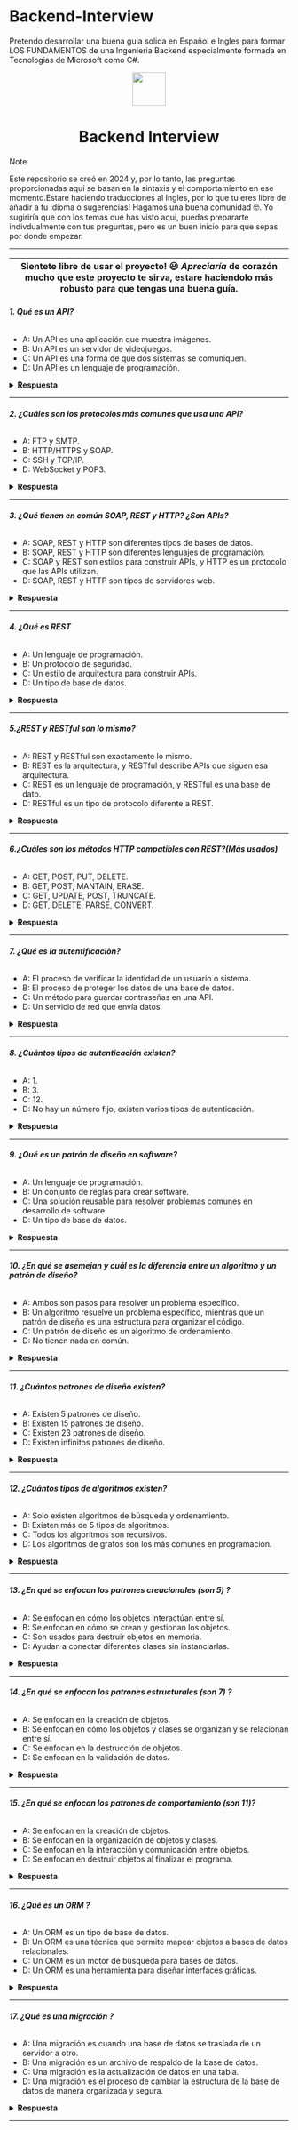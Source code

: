 # Backend-Interview
Pretendo desarrollar una buena guia solida en Español e Ingles para formar LOS FUNDAMENTOS de una Ingenieria Backend especialmente formada en Tecnologias de Microsoft como C#.

<div align="center">
  <img height="60" src="https://edgewrapper.com/wp-content/uploads/2023/05/unnamed-4.png">
  <h1>Backend Interview</h1>
</div>

> [!NOTE]  
> Este repositorio se creó en 2024 y, por lo tanto, las preguntas proporcionadas aquí se basan en la sintaxis y el comportamiento en ese momento.Estare haciendo traducciones al Ingles, por lo que tu eres libre de añadir a tu idioma o sugerencias! Hagamos una buena comunidad 🤓. Yo sugiriría que con los temas que has visto aqui, puedas prepararte indivdualmente con tus preguntas, pero es un buen inicio para que sepas por donde empezar.
---


| Sientete libre de usar el proyecto! 😃 _Apreciaría_ de corazón  mucho que este proyecto te sirva, estare haciendolo más robusto para que tengas una buena guía.
| ------------------------------------------------------------------------------------------------------------------------------------------------------------------------------------------------------------------------------------------------ |

###### **1. Qué es un API?**

- A: Un API es una aplicación que muestra imágenes.
- B: Un API es un servidor de videojuegos.
- C: Un API es una forma de que dos sistemas se comuniquen.
- D: Un API es un lenguaje de programación.

<details><summary><b>Respuesta</b></summary>
<p>

#### Respuesta: C

Una API es una forma de que dos sistemas se comuniquen entre sí. Permite que las aplicaciones pidan o envíen datos a través de internet.

</p>
</details>

---
###### **2. ¿Cuáles son los protocolos más comunes que usa una API?**


- A: FTP y SMTP.
- B: HTTP/HTTPS y SOAP.
- C: SSH y TCP/IP.
- D: WebSocket y POP3.

<details><summary><b>Respuesta</b></summary>
<p>

#### Respuesta: B

Los protocolos más comunes que utilizan las APIs son HTTP/HTTPS y SOAP. HTTP/HTTPS es el estándar en la web, mientras que SOAP es un protocolo más antiguo utilizado en aplicaciones empresariales mediante comunicación XML.

</p>
</details>

---
###### **3. ¿Qué tienen en común SOAP, REST y HTTP? ¿Son APIs?**


- A: SOAP, REST y HTTP son diferentes tipos de bases de datos.
- B: SOAP, REST y HTTP son diferentes lenguajes de programación.
- C: SOAP y REST son estilos para construir APIs, y HTTP es un protocolo que las APIs utilizan.
- D: SOAP, REST y HTTP son tipos de servidores web.

<details><summary><b>Respuesta</b></summary>
<p>

#### Respuesta: C

SOAP y REST son estilos de arquitectura para construir APIs, y HTTP es un protocolo que se usa para la comunicación en estas APIs. SOAP puede usar varios protocolos, pero comúnmente utiliza HTTP. REST está basado en HTTP y se usa ampliamente para diseñar APIs web.

</p>
</details>

---
###### **4. ¿Qué es REST**


- A: Un lenguaje de programación.
- B: Un protocolo de seguridad.
- C: Un estilo de arquitectura para construir APIs.
- D: Un tipo de base de datos.

<details><summary><b>Respuesta</b></summary>
<p>

#### Respuesta: C

REST es un estilo de arquitectura para construir APIs. Utiliza métodos HTTP como `GET`, `POST`, `PUT`, y `DELETE` para acceder y manipular recursos en un servidor. Cada recurso tiene una URL especifica.


</p>
</details>

---
###### **5.¿REST y RESTful son lo mismo?**


- A: REST y RESTful son exactamente lo mismo.
- B: REST es la arquitectura, y RESTful describe APIs que siguen esa arquitectura.
- C: REST es un lenguaje de programación, y RESTful es una base de dato.
- D: RESTful es un tipo de protocolo diferente a REST.

<details><summary><b>Respuesta</b></summary>
<p>

#### Respuesta: B

REST es el estilo de arquitectura, y cuando una API sigue los principios de REST, se le llama API RESTful.


</p>
</details>

---
###### **6.¿Cuáles son los métodos HTTP compatibles con REST?(Más usados)**


- A: GET, POST, PUT, DELETE.
- B: GET, POST, MANTAIN, ERASE.
- C: GET, UPDATE, POST, TRUNCATE.
- D: GET, DELETE, PARSE, CONVERT.

<details><summary><b>Respuesta</b></summary>
<p>

#### Respuesta: A

GET: Solo recibe recursos.
POST: Envio de datos para actualizar un recurso.
UPDATE: Envía datos a la API para crear y actualizar los recursos
DELETE: Elimina los recursos del recurso especificado.


</p>
</details>

---
###### **7. ¿Qué es la autentificaciòn?**

- A: El proceso de verificar la identidad de un usuario o sistema.
- B: El proceso de proteger los datos de una base de datos.
- C: Un método para guardar contraseñas en una API.
- D: Un servicio de red que envía datos.

<details><summary><b>Respuesta</b></summary>
<p>

#### Respuesta: A

La autenticación es el proceso de verificar la identidad de un usuario o sistema para asegurarse de que tiene acceso permitido a un recurso o servicio.

</p>
</details>

---
###### **8. ¿Cuántos tipos de autenticación existen?**

- A: 1.
- B: 3.
- C: 12.
- D: No hay un número fijo, existen varios tipos de autenticación.

<details><summary><b>Respuesta</b></summary>
<p>

#### Respuesta: D

Existen varios tipos de autenticación, dependiendo de cómo se verifique la identidad de un usuario o sistema. Los más comunes son:

1. **Autenticación de un solo factor (SFA)**: Requiere solo un método, como una contraseña.
2. **Autenticación de dos factores (2FA)**: Combina dos métodos, como contraseña y un código enviado al teléfono.
3. **Autenticación multifactor (MFA)**: Usa más de dos métodos, como contraseña, código y huella dactilar.
4. **Autenticación basada en tokens**: Usa tokens temporales (como JWT) para identificar a los usuarios.
5. **Autenticación biométrica**: Usa características físicas como huellas dactilares o reconocimiento facial.

</p>
</details>

---
###### **9. ¿Qué es un patrón de diseño en software?**

- A: Un lenguaje de programación.
- B: Un conjunto de reglas para crear software.
- C: Una solución reusable para resolver problemas comunes en desarrollo de software.
- D: Un tipo de base de datos.

<details><summary><b>Respuesta</b></summary>
<p>

#### Respuesta: C

Un **patrón de diseño** es una solución probada y reutilizable para resolver problemas comunes en el desarrollo de software. Son guías que los desarrolladores pueden seguir para estructurar el código de manera eficiente, facilitando el mantenimiento, escalabilidad y legibilidad.


</p>
</details>

---
###### **10. ¿En qué se asemejan y cuál es la diferencia entre un algoritmo y un patrón de diseño?**

- A: Ambos son pasos para resolver un problema específico.
- B: Un algoritmo resuelve un problema específico, mientras que un patrón de diseño es una estructura para organizar el código.
- C: Un patrón de diseño es un algoritmo de ordenamiento.
- D: No tienen nada en común.

<details><summary><b>Respuesta</b></summary>
<p>

#### Respuesta: B

Un **algoritmo** resuelve un problema específico, mientras que un **patrón de diseño** es una estrategia general para organizar el código.


</p>
</details>

---
###### **11. ¿Cuántos patrones de diseño existen?**

- A: Existen 5 patrones de diseño.
- B: Existen 15 patrones de diseño.
- C: Existen 23 patrones de diseño.
- D: Existen infinitos patrones de diseño.

<details><summary><b>Respuesta</b></summary>
<p>

#### Respuesta: C

Existen 23 **patrones de diseño** clásicos, divididos en tres categorías: **creacionales, estructurales y de comportamiento**.


</p>
</details>

---
###### **12. ¿Cuántos tipos de algoritmos existen?**

- A: Solo existen algoritmos de búsqueda y ordenamiento.
- B: Existen más de 5 tipos de algoritmos.
- C: Todos los algoritmos son recursivos.
- D: Los algoritmos de grafos son los más comunes en programación.

<details><summary><b>Respuesta</b></summary>
<p>

#### Respuesta: B

Existen más de **5 tipos de algoritmos**, que incluyen entre los más populares **búsqueda, ordenamiento, recursivos, grafos, entre otros**, como:
- Fuerza Bruta.
- Greedy.
- Algoritmos de Programación dinamica.
- Algoritmos Probabilisticos.
- Algoritmos de Inteligencia artificial.


</p>
</details>

---
###### **13. ¿En qué se enfocan los patrones creacionales (son 5) ?**

- A: Se enfocan en cómo los objetos interactúan entre sí.
- B: Se enfocan en cómo se crean y gestionan los objetos.
- C: Son usados para destruir objetos en memoria.
- D: Ayudan a conectar diferentes clases sin instanciarlas.

<details><summary><b>Respuesta</b></summary>
<p>

#### Respuesta: B

Los patrones creacionales se enfocan en cómo se crean y gestionan los objetos, facilitando un proceso de creación flexible y eficiente.

1. **Singleton**: Asegura que una clase tenga solo una instancia y proporciona un punto de acceso global a esa instancia.
2. **Factory Method**: Proporciona una interfaz para crear objetos, pero permite a las subclases decidir qué clase instanciar.
3. **Abstract Factory**: Crea familias de objetos relacionados sin especificar sus clases concretas.
4. **Builder**: Separa la construcción de un objeto complejo de su representación para poder crear diferentes representaciones.
5. **Prototype**: Permite crear nuevos objetos copiando una instancia existente (prototipo).

</p>
</details>

---
###### **14. ¿En qué se enfocan los patrones estructurales (son 7) ?**

- A: Se enfocan en la creación de objetos.
- B: Se enfocan en cómo los objetos y clases se organizan y se relacionan entre sí.
- C: Se enfocan en la destrucción de objetos.
- D: Se enfocan en la validación de datos.

<details><summary><b>Respuesta</b></summary>
<p>

#### Respuesta: B

Los patrones estructurales se enfocan en cómo los objetos y clases se organizan y se relacionan entre sí para formar estructuras más complejas, facilitando la composición de estructuras flexibles y reutilizables.

### Ejemplos de patrones estructurales:
1. **Adapter**: Permite que dos interfaces incompatibles trabajen juntas. Convierte la interfaz de una clase en otra que el cliente espera.
2. **Bridge**: Desacopla una abstracción de su implementación para que ambas puedan evolucionar de manera independiente.
3. **Composite**: Permite tratar objetos individuales y compuestos de manera uniforme. Es útil para representar jerarquías de objetos.
4. **Decorator**: Añade funcionalidad adicional a un objeto de manera dinámica sin modificar su estructura original.
5. **Facade**: Proporciona una interfaz simplificada para un sistema complejo de clases, ocultando su complejidad.
6. **Flyweight**: Minimiza el uso de memoria al compartir el estado común de los objetos en lugar de duplicarlos.
7. **Proxy**: Proporciona un sustituto o intermediario para controlar el acceso a otro objeto.


</p>
</details>

---
###### **15. ¿En qué se enfocan los patrones de comportamiento (son 11)?**

- A: Se enfocan en la creación de objetos.
- B: Se enfocan en la organización de objetos y clases.
- C: Se enfocan en la interacción y comunicación entre objetos.
- D: Se enfocan en destruir objetos al finalizar el programa.

<details><summary><b>Respuesta</b></summary>
<p>

#### Respuesta: C

Los patrones de comportamiento se enfocan en la interacción y comunicación entre objetos, distribuyendo las responsabilidades de manera flexible y eficiente.

### Ejemplos de patrones de comportamiento:
1. **Chain of Responsibility**: Permite que varios objetos tengan la oportunidad de manejar una solicitud, evitando el acoplamiento entre el emisor y el receptor.
2. **Command**: Encapsula una solicitud como un objeto, permitiendo parametrizar a los clientes con diferentes solicitudes, colas o registros.
3. **Interpreter**: Define una gramática para un lenguaje y usa esta representación para interpretar sentencias.
4. **Iterator**: Proporciona una manera de acceder secuencialmente a los elementos de una colección sin exponer su estructura interna.
5. **Mediator**: Define un objeto que controla la comunicación entre objetos, reduciendo la interdependencia entre ellos.
6. **Memento**: Permite capturar y restaurar el estado interno de un objeto sin violar su encapsulamiento.
7. **Observer**: Define una dependencia uno-a-muchos entre objetos, de modo que cuando uno cambia su estado, todos sus dependientes son notificados automáticamente.
8. **State**: Permite a un objeto cambiar su comportamiento cuando cambia su estado interno.
9. **Strategy**: Define una familia de algoritmos, encapsula cada uno y los hace intercambiables, permitiendo cambiar el algoritmo independientemente del cliente que lo usa.
10. **Template Method**: Define el esqueleto de un algoritmo en una clase base, permitiendo que las subclases redefinan ciertos pasos sin cambiar la estructura del algoritmo.
11. **Visitor**: Permite definir nuevas operaciones sobre una estructura de objetos sin cambiar las clases de los elementos sobre los que opera.


</p>
</details>


---
###### **16. ¿Qué es un ORM ?**

- A: Un ORM es un tipo de base de datos.
- B: Un ORM es una técnica que permite mapear objetos a bases de datos relacionales.
- C: Un ORM es un motor de búsqueda para bases de datos.
- D: Un ORM es una herramienta para diseñar interfaces gráficas.

<details><summary><b>Respuesta</b></summary>
<p>

#### Respuesta: B

Un **ORM** es una técnica que permite mapear objetos a bases de datos relacionales, facilitando la interacción entre el código orientado a objetos y las bases de datos.

</p>
</details>

---

###### **17. ¿Qué es una migración ?**

- A: Una migración es cuando una base de datos se traslada de un servidor a otro.
- B: Una migración es un archivo de respaldo de la base de datos.
- C: Una migración es la actualización de datos en una tabla.
- D: Una migración es el proceso de cambiar la estructura de la base de datos de manera organizada y segura.

<details><summary><b>Respuesta</b></summary>
<p>

#### Respuesta: D

Una **migración** es el proceso de cambiar la estructura de la base de datos de manera organizada y segura, como agregar nuevas tablas o modificar columnas existentes.

Las migraciones permiten modificar o actualizar la base de datos de forma incremental sin perder datos existentes, y aseguran que la estructura de la base de datos esté sincronizada con la versión del código de la aplicación

</p>
</details>

---